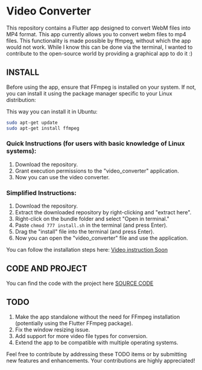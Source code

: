 # Video Converter

This repository contains a Flutter app designed to convert WebM files into MP4 format. 
This app currently allows you to convert webm files to mp4 files. This functionality is made possible by ffmpeg, without which the app would not work. While I know this can be done via the terminal, I wanted to contribute to the open-source world by providing a graphical app to do it :)


## INSTALL
Before using the app, ensure that FFmpeg is installed on your system. If not, you can install it using the package manager specific to your Linux distribution:

This way you can install it in Ubuntu:
```bash
sudo apt-get update
sudo apt-get install ffmpeg
```

### Quick Instructions (for users with basic knowledge of Linux systems):

1. Download the repository.
2. Grant execution permissions to the "video_converter" application.
3. Now you can use the video converter.

### Simplified Instructions:

1. Download the repository.
2. Extract the downloaded repository by right-clicking and "extract here".
3. Right-click on the bundle folder and select "Open in terminal."
4. Paste `chmod 777 install.sh` in the terminal (and press Enter).
5. Drag the "install" file into the terminal (and press Enter).
6. Now you can open the "video_converter" file and use the application.

You can follow the installation steps here:
[Video instruction Soon](https://www.youtube.com/)

## CODE AND PROJECT

You can find the code with the project here 
[SOURCE CODE](https://github.com/stefanospin7/video_converter)


## TODO
1. Make the app standalone without the need for FFmpeg installation (potentially using the Flutter FFmpeg package).
2. Fix the window resizing issue.
3. Add support for more video file types for conversion.
4. Extend the app to be compatible with multiple operating systems.

Feel free to contribute by addressing these TODO items or by submitting new features and enhancements. Your contributions are highly appreciated!
